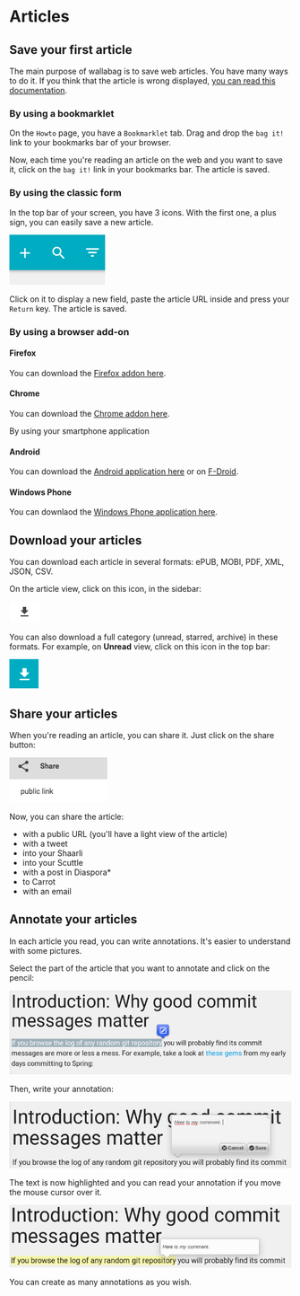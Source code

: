 # Articles

## Save your first article

The main purpose of wallabag is to save web articles. You have many ways
to do it. If you think that the article is wrong displayed, [you can
read this
documentation](http://doc.wallabag.org/en/master/user/errors_during_fetching.html).

### By using a bookmarklet

On the `Howto` page, you have a `Bookmarklet` tab. Drag and drop the
`bag it!` link to your bookmarks bar of your browser.

Now, each time you're reading an article on the web and you want to save
it, click on the `bag it!` link in your bookmarks bar. The article is
saved.

### By using the classic form

In the top bar of your screen, you have 3 icons. With the first one, a
plus sign, you can easily save a new article.

![Top bar](../../img/user/topbar.png)

Click on it to display a new field, paste the article URL inside and
press your `Return` key. The article is saved.

### By using a browser add-on

#### Firefox

You can download the [Firefox addon
here](https://addons.mozilla.org/firefox/addon/wallabagger/).

#### Chrome

You can download the [Chrome addon
here](https://chrome.google.com/webstore/detail/wallabagger/gbmgphmejlcoihgedabhgjdkcahacjlj?hl=fr).

By using your smartphone application


#### Android

You can download the [Android application
here](https://play.google.com/store/apps/details?id=fr.gaulupeau.apps.InThePoche)
or on
[F-Droid](https://f-droid.org/repository/browse/?fdid=fr.gaulupeau.apps.InThePoche).

#### Windows Phone

You can downlaod the [Windows Phone application
here](https://www.microsoft.com/store/apps/9nblggh5x3p6).

## Download your articles

You can download each article in several formats: ePUB, MOBI, PDF, XML,
JSON, CSV.

On the article view, click on this icon, in the sidebar:

![download article](../../img/user/download_article.png)

You can also download a full category (unread, starred, archive) in
these formats. For example, on **Unread** view, click on this icon in
the top bar:

![download articles](../../img/user/download_articles.png)

Share your articles
-------------------

When you're reading an article, you can share it. Just click on the
share button:

![share article](../../img/user/share.png)

Now, you can share the article:

-   with a public URL (you'll have a light view of the article)
-   with a tweet
-   into your Shaarli
-   into your Scuttle
-   with a post in Diaspora\*
-   to Carrot
-   with an email

## Annotate your articles

In each article you read, you can write annotations. It's easier to
understand with some pictures.

Select the part of the article that you want to annotate and click on
the pencil:

![Select your text](../../img/user/annotations_1.png)

Then, write your annotation:

![Write your annotation](../../img/user/annotations_2.png)

The text is now highlighted and you can read your annotation if you move
the mouse cursor over it.

![Read your annotation](../../img/user/annotations_3.png)

You can create as many annotations as you wish.
